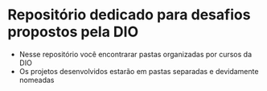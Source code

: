 # Repositório dedicado para desafios propostos pela DIO
 - Nesse repositório você encontrarar pastas organizadas por cursos da DIO
 - Os projetos desenvolvidos estarão em pastas separadas e devidamente nomeadas 
